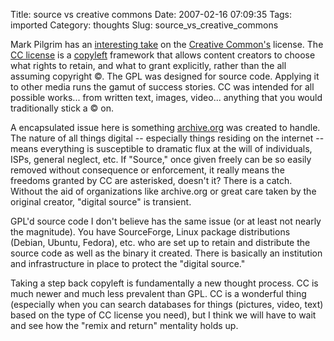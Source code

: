 Title: source vs creative commons
Date: 2007-02-16 07:09:35
Tags: imported
Category: thoughts
Slug: source_vs_creative_commons


Mark Pilgrim has an <a title="dive into mark" href="http://diveintomark.org/archives/2007/02/15/cc-vs-gpl">interesting take</a> on the <a href="http://creativecommons.org/" title="Founded by Lawrence Lessig">Creative Common's</a> license. The <a href="http://en.wikipedia.org/wiki/Creative_Commons" title="CC">CC license</a> is a <a href="http://en.wikipedia.org/wiki/Copyleft" title="GPL is from the same family">copyleft</a> framework that allows content creators to choose what rights to retain, and what to grant explicitly, rather than the all assuming copyright &copy;. The GPL was designed for source code. Applying it to other media runs the gamut of success stories. CC was intended for all possible works... from written text, images, video... anything that you would traditionally stick a &copy; on.

A encapsulated issue here is something <a title="Amazing public service" href="http://www.archive.org/index.php">archive.org</a> was created to handle. The nature of all things digital -- especially things residing on the internet -- means everything is susceptible to dramatic flux at the will of individuals, ISPs, general neglect, etc. If "Source," once given freely can be so easily removed without consequence or enforcement, it really means the freedoms granted by CC are asterisked, doesn't it? There is a catch. Without the aid of organizations like archive.org or great care taken by the original creator, "digital source" is transient.

GPL'd source code I don't believe has the same issue (or at least not nearly the magnitude). You have SourceForge, Linux package distributions (Debian, Ubuntu, Fedora), etc. who are set up to retain and distribute the source code as well as the binary it created. There is basically an institution and infrastructure in place to protect the "digital source."

Taking a step back copyleft is fundamentally a new thought process. CC is much newer and much less prevalent than GPL. CC is a wonderful thing (especially when you can search databases for things (pictures, video, text) based on the type of CC license you need), but I think we will have to wait and see how the "remix and return" mentality holds up.
